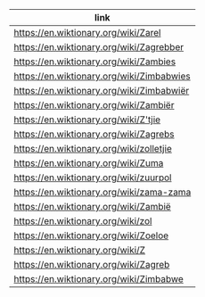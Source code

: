 |link|
|----|
|https://en.wiktionary.org/wiki/Zarel|
|https://en.wiktionary.org/wiki/Zagrebber|
|https://en.wiktionary.org/wiki/Zambies|
|https://en.wiktionary.org/wiki/Zimbabwies|
|https://en.wiktionary.org/wiki/Zimbabwiër|
|https://en.wiktionary.org/wiki/Zambiër|
|https://en.wiktionary.org/wiki/Z'tjie|
|https://en.wiktionary.org/wiki/Zagrebs|
|https://en.wiktionary.org/wiki/zolletjie|
|https://en.wiktionary.org/wiki/Zuma|
|https://en.wiktionary.org/wiki/zuurpol|
|https://en.wiktionary.org/wiki/zama-zama|
|https://en.wiktionary.org/wiki/Zambië|
|https://en.wiktionary.org/wiki/zol|
|https://en.wiktionary.org/wiki/Zoeloe|
|https://en.wiktionary.org/wiki/Z|
|https://en.wiktionary.org/wiki/Zagreb|
|https://en.wiktionary.org/wiki/Zimbabwe|
